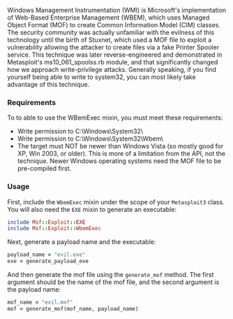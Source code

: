 Windows Management Instrumentation (WMI) is Microsoft's implementation of Web-Based Enterprise Management (WBEM), which uses Managed Object Format (MOF) to create Common Information Model (CIM) classes. The security community was actually unfamiliar with the evilness of this technology until the birth of Stuxnet, which used a MOF file to exploit a vulnerability allowing the attacker to create files via a fake Printer Spooler service. This technique was later reverse-engineered and demonstrated in Metasploit's ms10_061_spoolss.rb module, and that significantly changed how we approach write-privilege attacks. Generally speaking, if you find yourself being able to write to system32, you can most likely take advantage of this technique.

### Requirements

To to able to use the WBemExec mixin, you must meet these requirements:

* Write permission to C:\Windows\System32\
* Write permission to C:\Windows\System32\Wbem\
* The target must NOT be newer than Windows Vista (so mostly good for XP, Win 2003, or older). This is more of a limitation from the API, not the technique. Newer Windows operating systems need the MOF file to be pre-compiled first.

### Usage

First, include the ```WbemExec``` mixin under the scope of your ```Metasploit3``` class. You will also need the ```EXE``` mixin to generate an executable:

```ruby
include Msf::Exploit::EXE
include Msf::Exploit::WbemExec
```

Next, generate a payload name and the executable:

```ruby
payload_name = "evil.exe"
exe = generate_payload_exe
```

And then generate the mof file using the ```generate_mof``` method. The first argument should be the name of the mof file, and the second argument is the payload name:

```ruby
mof_name = "evil.mof"
mof = generate_mof(mof_name, payload_name)
```